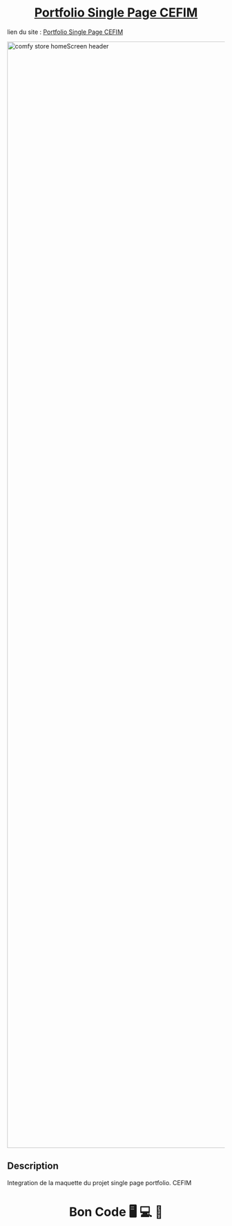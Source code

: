 <div>
  <h1 align="center">
    <a href="https://github.com/armandwadji/single_page_portfolio_integration.git">Portfolio Single Page CEFIM
    </a>  
  </h1>
</div> 

lien du site : [Portfolio Single Page CEFIM](https://portfoliospaw.netlify.app/)

<img width="2560" alt="comfy store homeScreen header" src="https://user-images.githubusercontent.com/90448006/197330624-c546edbb-1e67-4fb5-a94e-c6136110a31a.png">

## Description
Integration de la maquette du projet single page portfolio. CEFIM

<h1 align="center">Bon Code 🖥 💻 📱</h1>

